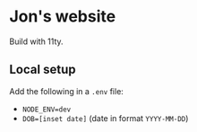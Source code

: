 # Jon's website

Build with 11ty.

## Local setup

Add the following in a `.env` file:

* `NODE_ENV=dev`
* `DOB=[inset date]` (date in format `YYYY-MM-DD`)